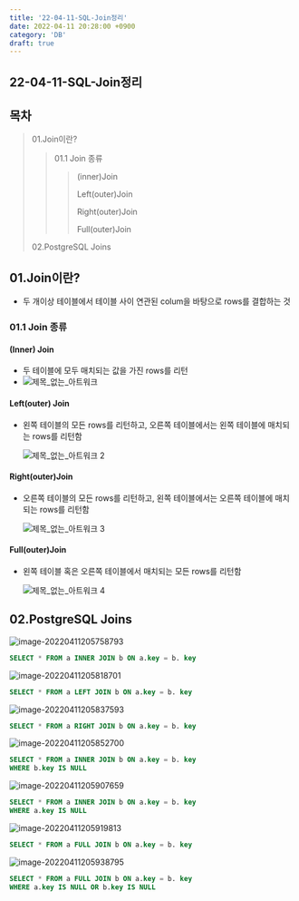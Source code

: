 ```yaml
---
title: '22-04-11-SQL-Join정리'
date: 2022-04-11 20:28:00 +0900
category: 'DB'
draft: true
---
```


## 22-04-11-SQL-Join정리

## 목차

> 01.Join이란?
>
> > 01.1 Join 종류
> >
> > > (inner)Join
> > >
> > > Left(outer)Join
> > >
> > > Right(outer)Join
> > >
> > > Full(outer)Join
>
> 02.PostgreSQL Joins

## 01.Join이란?

- 두 개이상 테이블에서 테이블 사이 연관된 colum을 바탕으로 rows를 결합하는 것

### 01.1 Join 종류

#### (Inner) Join

- 두 테이블에 모두 매치되는 값을 가진  rows를 리턴
- ![제목_없는_아트워크](../../assets/img/post/22-04-11-SQL-Join정리.assets/1.png)

#### Left(outer) Join

- 왼쪽 테이블의 모든 rows를 리턴하고, 오른쪽 테이블에서는 왼쪽 테이블에 매치되는 rows를 리턴함

  ![제목_없는_아트워크 2](../../assets/img/post/22-04-11-SQL-Join정리.assets/2.png)

#### Right(outer)Join

- 오른쪽 테이블의 모든 rows를 리턴하고, 왼쪽 테이블에서는 오른쪽 테이블에 매치되는 rows를 리턴함

  ![제목_없는_아트워크 3](../../assets/img/post/22-04-11-SQL-Join정리.assets/3.png)

#### Full(outer)Join

- 왼쪽 테이블 혹은 오른쪽 테이블에서 매치되는 모든 rows를 리턴함

  ![제목_없는_아트워크 4](../../assets/img/post/22-04-11-SQL-Join정리.assets/4.png)

## 02.PostgreSQL Joins

![image-20220411205758793](../../assets/img/post/22-04-11-SQL-Join정리.assets/image-20220411205758793.png)

```sql
SELECT * FROM a INNER JOIN b ON a.key = b. key
```

![image-20220411205818701](../../assets/img/post/22-04-11-SQL-Join정리.assets/image-20220411205818701.png)

```sql
SELECT * FROM a LEFT JOIN b ON a.key = b. key
```

![image-20220411205837593](../../assets/img/post/22-04-11-SQL-Join정리.assets/image-20220411205837593.png)

```sql
SELECT * FROM a RIGHT JOIN b ON a.key = b. key
```

![image-20220411205852700](../../assets/img/post/22-04-11-SQL-Join정리.assets/image-20220411205852700.png)

```sql
SELECT * FROM a INNER JOIN b ON a.key = b. key
WHERE b.key IS NULL
```

![image-20220411205907659](../../assets/img/post/22-04-11-SQL-Join정리.assets/image-20220411205907659.png)

```sql
SELECT * FROM a INNER JOIN b ON a.key = b. key
WHERE a.key IS NULL
```

![image-20220411205919813](../../assets/img/post/22-04-11-SQL-Join정리.assets/image-20220411205919813.png)

```sql
SELECT * FROM a FULL JOIN b ON a.key = b. key
```

![image-20220411205938795](../../assets/img/post/22-04-11-SQL-Join정리.assets/image-20220411205938795.png)

```sql
SELECT * FROM a FULL JOIN b ON a.key = b. key
WHERE a.key IS NULL OR b.key IS NULL
```



#### 